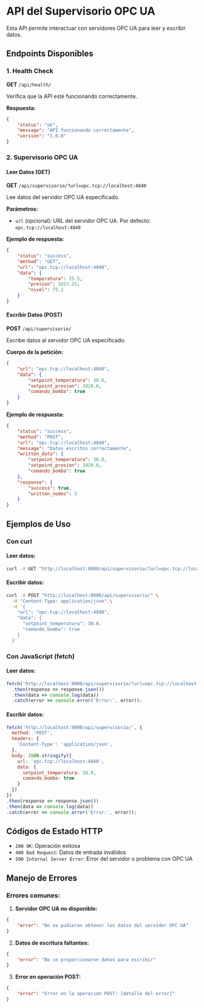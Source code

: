 # API del Supervisorio OPC UA

Esta API permite interactuar con servidores OPC UA para leer y escribir datos.

## Endpoints Disponibles

### 1. Health Check
**GET** `/api/health/`

Verifica que la API esté funcionando correctamente.

**Respuesta:**
```json
{
    "status": "ok",
    "message": "API funcionando correctamente",
    "version": "1.0.0"
}
```

### 2. Supervisorio OPC UA

#### Leer Datos (GET)
**GET** `/api/supervisorio/?url=opc.tcp://localhost:4840`

Lee datos del servidor OPC UA especificado.

**Parámetros:**
- `url` (opcional): URL del servidor OPC UA. Por defecto: `opc.tcp://localhost:4840`

**Ejemplo de respuesta:**
```json
{
    "status": "success",
    "method": "GET",
    "url": "opc.tcp://localhost:4840",
    "data": {
        "temperatura": 25.5,
        "presion": 1013.25,
        "nivel": 75.2
    }
}
```

#### Escribir Datos (POST)
**POST** `/api/supervisorio/`

Escribe datos al servidor OPC UA especificado.

**Cuerpo de la petición:**
```json
{
    "url": "opc.tcp://localhost:4840",
    "data": {
        "setpoint_temperatura": 30.0,
        "setpoint_presion": 1020.0,
        "comando_bomba": true
    }
}
```

**Ejemplo de respuesta:**
```json
{
    "status": "success",
    "method": "POST",
    "url": "opc.tcp://localhost:4840",
    "message": "Datos escritos correctamente",
    "written_data": {
        "setpoint_temperatura": 30.0,
        "setpoint_presion": 1020.0,
        "comando_bomba": true
    },
    "response": {
        "success": true,
        "written_nodes": 3
    }
}
```

## Ejemplos de Uso

### Con curl

#### Leer datos:
```bash
curl -X GET "http://localhost:8000/api/supervisorio/?url=opc.tcp://localhost:4840"
```

#### Escribir datos:
```bash
curl -X POST "http://localhost:8000/api/supervisorio/" \
  -H "Content-Type: application/json" \
  -d '{
    "url": "opc.tcp://localhost:4840",
    "data": {
      "setpoint_temperatura": 30.0,
      "comando_bomba": true
    }
  }'
```

### Con JavaScript (fetch)

#### Leer datos:
```javascript
fetch('http://localhost:8000/api/supervisorio/?url=opc.tcp://localhost:4840')
  .then(response => response.json())
  .then(data => console.log(data))
  .catch(error => console.error('Error:', error));
```

#### Escribir datos:
```javascript
fetch('http://localhost:8000/api/supervisorio/', {
  method: 'POST',
  headers: {
    'Content-Type': 'application/json',
  },
  body: JSON.stringify({
    url: 'opc.tcp://localhost:4840',
    data: {
      setpoint_temperatura: 30.0,
      comando_bomba: true
    }
  })
})
.then(response => response.json())
.then(data => console.log(data))
.catch(error => console.error('Error:', error));
```

## Códigos de Estado HTTP

- `200 OK`: Operación exitosa
- `400 Bad Request`: Datos de entrada inválidos
- `500 Internal Server Error`: Error del servidor o problema con OPC UA

## Manejo de Errores

### Errores comunes:

1. **Servidor OPC UA no disponible:**
```json
{
    "error": "No se pudieron obtener los datos del servidor OPC UA"
}
```

2. **Datos de escritura faltantes:**
```json
{
    "error": "No se proporcionaron datos para escribir"
}
```

3. **Error en operación POST:**
```json
{
    "error": "Error en la operación POST: [detalle del error]"
}
```
